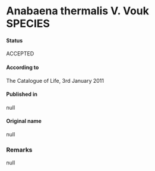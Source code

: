 # Anabaena thermalis V. Vouk SPECIES

#### Status
ACCEPTED

#### According to
The Catalogue of Life, 3rd January 2011

#### Published in
null

#### Original name
null

### Remarks
null